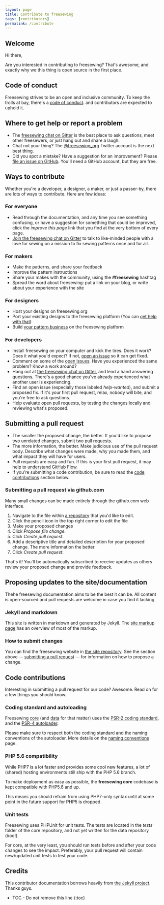```yaml
---
layout: page
title: Contribute to freesewing
tags: [contributors]
permalink: /contribute
---
```

## Welcome

Hi there, 

Are you interested in contributing to freesewing? 
That's awesome, and exactly why we this thing is open source in the first place.

## Code of conduct

Freesewing strives to be an open and inclusive community.
To keep the trolls at bay, there's a [code of conduct](/about/code-of-conduct). 
and contributors are expected to uphold it.

## Where to get help or report a problem

- The [freesewing chat on Gitter](https://gitter.im/freesewing/freesewing) is the best place to ask questions, 
meet other freesewers, or just hang out and share a laugh.
- Chat not your thing? The [@freesewing_org](https://twitter.com/freesewing_org) 
Twitter account is the next best thing.
- Did you spot a mistake? Have a suggestion for an improvement? 
Please [file an issue on GitHub](https://github.com/freesewing/freesewing.github.io/issues/new). 
You'll need a GitHub account, but they are free.

## Ways to contribute

Whether you're a developer, a designer, a maker, or just a passer-by, 
there are lots of ways to contribute. Here are few ideas:

### For everyone

- Read through the documentation, and any time you see something confusing, 
or have a suggestion for something that could be improved, click the
 _improve this page_ link that you find at the very bottom of every page. 
- [Join the freesewing chat on Gitter](https://gitter.im/freesewing/freesewing) to talk to like-minded people with a love for sewing on a mission
to fix sewing patterns once and for all.

### For makers

- Make the patterns, and share your feedback
- Improve the pattern instructions
- Share your makes with the community, using the **#freesewing** hashtag
- Spread the word about freesewing: put a link on your blog, or write about your experience with the site

### For designers

- Host your designs on freesewing.org
- Port your existing designs to the freesewing platform (You can [get help with that](/contact))
- Build [your pattern business](/business) on the freesewing platform

### For developers

- Install freesewing on your computer and kick the tires. Does it work?
Does it what you'd expect? If not, [open an issue](https://github.com/freesewing/freesewing.github.io/issues/new) so it can get fixed.
- Comment on some of the [open issues](/issues). 
Have you experienced the same problem? Know a work around? 
- Hang out at [the freesewing chat on Gitter](https://gitter.im/freesewing/freesewing), and lend a hand answering questions. 
There's a good chance you've already experienced what another user is experiencing.
- Find an open issue (especially those labeled _help-wanted_), and submit a proposed fix. 
If it's your first pull request, relax, nobody will bite, and you're free to ask questions.
- Help evaluate open pull requests, by testing the changes locally and reviewing what's proposed.

## Submitting a pull request

- The smaller the proposed change, the better. If you'd like to propose two unrelated changes, submit two pull requests.
- The more information, the better. Make judicious use of the pull request body. 
Describe what changes were made, why you made them, and what impact they will have for users.
- Pull requests are easy and fun. If this is your first pull request, it may help to [understand GitHub Flow](https://guides.github.com/introduction/flow/).
- If you're submitting a code contribution, be sure to read the [code contributions](#code-contributions) section below.

### Submitting a pull request via github.com

Many small changes can be made entirely through the github.com web interface.


1. Navigate to the file within [a repository](/docs/repositories) that you'd like to edit.
2. Click the pencil icon in the top right corner to edit the file
3. Make your proposed changes
4. Click _Propose file change_.
5. Click _Create pull request_.
6. Add a descriptive title and detailed description for your proposed change. The more information the better.
7. Click _Create pull request_.

That's it! You'll be automatically subscribed to receive updates as others review your proposed change and provide feedback.

## Proposing updates to the site/documentation

Thehe freesewing documentation aims to be the best it can be. 
All content is open-sourced and pull requests are welcome in case you find it lacking.

### Jekyll and markdown
This site is written in markdown and generated by Jekyll.
The [site markup page](/docs/site/markup) has an overview of most of the markup. 

### How to submit changes

You can find the freesewing website in [the site repository](https://github.com/freesewing/site). 
See the section above &mdash; [submitting a pull request](#submitting-a-pull-request) &mdash;
for information on how to propose a change.

## Code contributions

Interesting in submitting a pull request for our code? Awesome. Read on for a few things you should know.

### Coding standard and autoloading

Freesewing [core](https://github.com/freesewing/core) (and [data](https://github.com/freesewing/core) for that matter) uses the [PSR-2 coding standard](http://www.php-fig.org/psr/psr-2/), 
and the [PSR-4 autoloader](http://www.php-fig.org/psr/psr-4/). 

Please make sure to respect both the coding standard and the naming conventions of the autoloader. More details on the [naming conventions](/docs/naming-conventions) page.

### PHP 5.6 compatibility

While PHP7 is a lot faster and provides some cool new features, a lot of (shared) hosting
environments still ship with the PHP 5.6 branch.

To make deployment as easy as possible, the **freesewing core** codebase is kept compatible
with PHP5.6 and up.

This means you should refrain from using PHP7-only syntax until at some point in the future support for PHP5 is dropped.

### Unit tests

Freesewing uses PHPUnit for unit tests. The tests are located in the _tests_ folder of the core repository, and not yet written for the data repository (boo!).

For core, at the very least, you should run tests before and after your code changes to see
the impact. Preferably, your pull request will contain new/updated unit tests to test your code.

## Credits

This contributor documentation borrows heavily from 
[the Jekyll project](http://jekyllrb.com/docs/contributing/). Thanks guys.


* TOC - Do not remove this line
{:toc}


